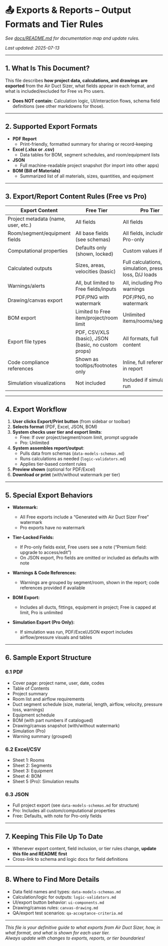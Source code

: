 # 📤 Exports & Reports – Output Formats and Tier Rules

_See [docs/README.md](../../README.md) for documentation map and update rules._

_Last updated: 2025-07-13_

---

## 1. What Is This Document?

This file describes **how project data, calculations, and drawings are exported** from the Air Duct Sizer, what fields appear in each format, and what is included/excluded for Free vs Pro users.

- **Does NOT contain:** Calculation logic, UI/interaction flows, schema field definitions (see other markdowns for those).

---

## 2. Supported Export Formats

- **PDF Report**  
  - Print-friendly, formatted summary for sharing or record-keeping
- **Excel (.xlsx or .csv)**  
  - Data tables for BOM, segment schedules, and room/equipment lists
- **JSON**  
  - Full machine-readable project snapshot (for import into other apps)
- **BOM (Bill of Materials)**  
  - Summarized list of all materials, sizes, quantities, and equipment

---

## 3. Export/Report Content Rules (Free vs Pro)

| Export Content                 | Free Tier                                   | Pro Tier                         |
|-------------------------------|---------------------------------------------|----------------------------------|
| Project metadata (name, user, etc.)    | All fields                       | All fields                       |
| Room/segment/equipment fields  | All base fields (see schemas)               | All fields, including Pro-only   |
| Computational properties       | Defaults only (shown, locked)               | Custom values if set             |
| Calculated outputs             | Sizes, areas, velocities (basic)            | Full calculations, simulation, pressure loss, D/J loads |
| Warnings/alerts                | All, but limited to Free fields/inputs      | All, including Pro-only warnings |
| Drawing/canvas export          | PDF/PNG with watermark                      | PDF/PNG, no watermark            |
| BOM export                     | Limited to Free item/project/room limit     | Unlimited items/rooms/segments   |
| Export file types              | PDF, CSV/XLS (basic), JSON (basic, no custom props) | All formats, full content        |
| Code compliance references     | Shown as tooltips/footnotes only            | Inline, full references in report|
| Simulation visualizations      | Not included                                | Included if simulation run       |

---

## 4. Export Workflow

1. **User clicks Export/Print button** (from sidebar or toolbar)
2. **Selects format** (PDF, Excel, JSON, BOM)
3. **System checks user tier and export limits**:
    - Free: If over project/segment/room limit, prompt upgrade
    - Pro: Unlimited
4. **System assembles report/output**:
    - Pulls data from schemas (`data-models-schemas.md`)
    - Runs calculations as needed (`logic-validators.md`)
    - Applies tier-based content rules
5. **Preview shown** (optional for PDF/Excel)
6. **Download or print** (with/without watermark per tier)

---

## 5. Special Export Behaviors

- **Watermark:**  
  - All Free exports include a “Generated with Air Duct Sizer Free” watermark
  - Pro exports have no watermark

- **Tier-Locked Fields:**  
  - If Pro-only fields exist, Free users see a note (“Premium field: upgrade to access/edit”)
  - On JSON export, Pro fields are omitted or included as defaults with note

- **Warnings & Code References:**  
  - Warnings are grouped by segment/room, shown in the report; code references provided if available

- **BOM Export:**  
  - Includes all ducts, fittings, equipment in project; Free is capped at limit, Pro is unlimited

- **Simulation Export (Pro Only):**  
  - If simulation was run, PDF/Excel/JSON export includes airflow/pressure visuals and tables

---

## 6. Sample Export Structure

### 6.1 PDF

- Cover page: project name, user, date, codes
- Table of Contents
- Project summary
- Room list and airflow requirements
- Duct segment schedule (size, material, length, airflow, velocity, pressure loss, warnings)
- Equipment schedule
- BOM (with part numbers if catalogued)
- Drawing/canvas snapshot (with/without watermark)
- Simulation (Pro)
- Warning summary (grouped)

### 6.2 Excel/CSV

- Sheet 1: Rooms
- Sheet 2: Segments
- Sheet 3: Equipment
- Sheet 4: BOM
- Sheet 5 (Pro): Simulation results

### 6.3 JSON

- Full project export (see `data-models-schemas.md` for structure)
- Pro: Includes all custom/computational properties
- Free: Defaults, with note for Pro-only fields

---

## 7. Keeping This File Up To Date

- Whenever export content, field inclusion, or tier rules change, **update this file and README first**
- Cross-link to schema and logic docs for field definitions

---

## 8. Where to Find More Details

- Data field names and types: `data-models-schemas.md`
- Calculation/logic for outputs: `logic-validators.md`
- UI/export button behavior: `ui-components.md`
- Drawing/canvas rules: `canvas-drawing.md`
- QA/export test scenarios: `qa-acceptance-criteria.md`

---

*This file is your definitive guide to what exports from Air Duct Sizer, how, in what format, and what is shown for each user tier.  
Always update with changes to exports, reports, or tier boundaries!*
